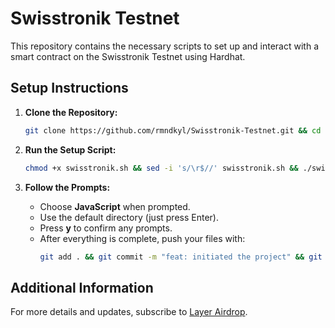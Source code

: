 # Swisstronik Testnet

This repository contains the necessary scripts to set up and interact with a smart contract on the Swisstronik Testnet using Hardhat.

## Setup Instructions

1. **Clone the Repository:**

    ```sh
    git clone https://github.com/rmndkyl/Swisstronik-Testnet.git && cd Swisstronik-Testnet
    ```

2. **Run the Setup Script:**

    ```sh
    chmod +x swisstronik.sh && sed -i 's/\r$//' swisstronik.sh && ./swisstronik.sh
    ```

3. **Follow the Prompts:**

    - Choose **JavaScript** when prompted.
    - Use the default directory (just press Enter).
    - Press **y** to confirm any prompts.
    - After everything is complete, push your files with:
      ```sh
      git add . && git commit -m "feat: initiated the project" && git push origin main.
      ```
## Additional Information

For more details and updates, subscribe to [Layer Airdrop](https://t.me/layerairdrop).

